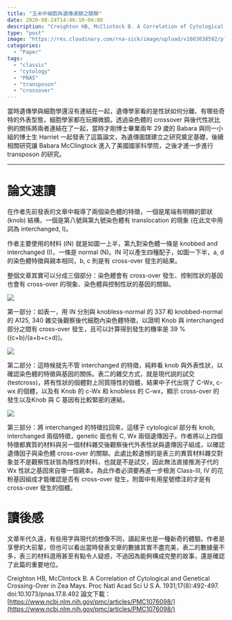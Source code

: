 ```yaml
---
title: "玉米中細胞與遺傳連鎖之關聯"
date: 2020-08-24T14:46:10-04:00
description: "Creighton HB, McClintock B. A Correlation of Cytological and Genetical Crossing-Over in Zea Mays. Proc Natl Acad Sci U S A. 1931;17(8):492-497. doi:10.1073/pnas.17.8.492"
type: "post"
image: "https://res.cloudinary.com/rna-sick/image/upload/v1603038592/plantgenetics/01/1_s6vxxq.png"
categories:
  - "Paper"
tags:
  - "classic"
  - "cytology"
  - "PNAS"
  - "transposon"
  - "crossover"
---
```

當時遺傳學與細胞學還沒有連結在一起，遺傳學家看的是性狀如何分離、有哪些奇特的外表型態，細胞學家都在玩顯微鏡。透過染色體的 crossover 與後代性狀比例的關係將兩者連結在了一起，當時才剛博士畢業兩年 29 歲的 Babara 與同一小組的博士生 Harriet 一起發表了這篇論文，為遺傳圖譜建立之研究奠定基礎，後續相關研究讓 Babara McClingtock 進入了美國國家科學院，之後才進一步進行 transposon 的研究。

---

# 論文速讀

在作者先前發表的文章中報導了兩個染色體的特徵，一個是尾端有明顯的節狀 (knob) 結構，一個是第八號與第九號染色體有 translocation 的現象 (在此文中用詞為 interchanged, I)。

作者主要使用的材料 (IN) 就是如圖一上半，第九對染色體一條是 knobbed and interchanged (I)，一條是 normal (N)。IN 可以產生四種配子，如圖一下半，a, d 的染色體特徵與親本相同，b, c 則是有 cross-over 發生的結果。

整個文章其實可以分成三個部分：染色體會有 cross-over 發生、控制性狀的基因也會有 cross-over 的現象、染色體與控制性狀的基因的關聯。

![](https://res.cloudinary.com/rna-sick/image/upload/v1603038592/plantgenetics/01/2_fbsfzl.png)

第一部分：如表一，用 IN 分別與 knobless-normal 的 337 和 knobbed-normal 的 A125, 340 雜交後觀察後代細胞內染色體特徵，以證明 Knob 與 interchanged 部分之間有 cross-over 發生，且可以計算得到發生的機率是 39 % ((c+b)/(a+b+c+d))。

![](https://res.cloudinary.com/rna-sick/image/upload/v1603038593/plantgenetics/01/3_df0nox.png)

第二部分：這時候就先不管 interchanged 的特徵，純粹看 knob 與外表性狀，以確認染色體的特徵與基因的關係。表二的雜交方式，就是現代說的試交 (testcross)，將有性狀的個體對上同質隱性的個體，結果中子代出現了 C-Wx, c-wx 的個體，以及有 Knob 的 c-Wx 和 knobless 的 C-wx，顯示 cross-over 的發生以及Knob 與 C 基因有比較緊密的連結。

![](https://res.cloudinary.com/rna-sick/image/upload/v1603038593/plantgenetics/01/4_mq1ixv.png)

第三部分：將 interchanged 的特徵拉回來，這樣子 cytological 部分有 knob, interchanged 兩個特徵，genetic 面也有 C, Wx 兩個遺傳因子。作者將以上四個特徵都異質的材料與另一個材料雜交後觀察後代外表性狀與遺傳因子組成，以確認遺傳因子與染色體 cross-over 的關聯。此處比較遺憾的是表三的異質材料雜交對象並不是觀察性狀皆為隱性的材料，也就是不是試交，因此無法直接推測子代的 Wx 性狀之基因來自哪一個親本。為此作者必須要再進一步檢測 Class-III, IV 的花粉基因組成才能確認是否有 cross-over 發生，附圖中有用星號標注的才是有 cross-over 發生的個體。

# 讀後感

文章年代久遠，有些用字與現代的想像不同，讀起來也是一種新奇的體驗。作者是享譽的大前輩，但也可以看出當時發表文章的數據其實不盡完美，表二的數據量不多，表三的材料選用甚至有點令人疑惑，不過因為能夠構成完整的故事，還是確認了此篇的重要地位。

Creighton HB, McClintock B. A Correlation of Cytological and Genetical Crossing-Over in Zea Mays. Proc Natl Acad Sci U S A. 1931;17(8):492-497. doi:10.1073/pnas.17.8.492
論文下載：[https://www.ncbi.nlm.nih.gov/pmc/articles/PMC1076098/](https://www.ncbi.nlm.nih.gov/pmc/articles/PMC1076098/)
